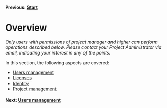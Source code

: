 #### Previous: [Start](https://git.klink.asia/main/k-box/blob/Update-Help-Project-section/docs/user/landing-page.md)

# Overview

_Only users with permissions of project manager and higher can perform operations described below. Please contact your Project Administrator via email, indicating your interest in any of the points._

In this section, the following aspects are covered:

- [Users management](./users.md)
- [Licenses](https://git.klink.asia/main/k-box/blob/Update-Help-Project-section/docs/user/documents/licenses.md)
- [Identity](./identity.md)
- [Project management](../projects/index.md)

#### Next: [Users management](./users.md)
